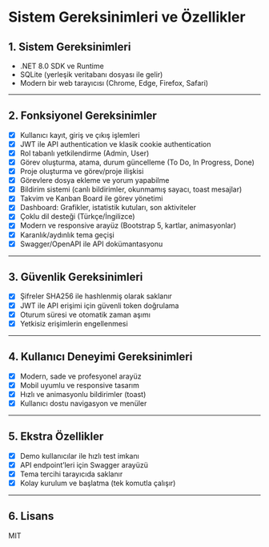 # Sistem Gereksinimleri ve Özellikler

## 1. Sistem Gereksinimleri
- .NET 8.0 SDK ve Runtime
- SQLite (yerleşik veritabanı dosyası ile gelir)
- Modern bir web tarayıcısı (Chrome, Edge, Firefox, Safari)

---

## 2. Fonksiyonel Gereksinimler
- [x] Kullanıcı kayıt, giriş ve çıkış işlemleri
- [x] JWT ile API authentication ve klasik cookie authentication
- [x] Rol tabanlı yetkilendirme (Admin, User)
- [x] Görev oluşturma, atama, durum güncelleme (To Do, In Progress, Done)
- [x] Proje oluşturma ve görev/proje ilişkisi
- [x] Görevlere dosya ekleme ve yorum yapabilme
- [x] Bildirim sistemi (canlı bildirimler, okunmamış sayacı, toast mesajlar)
- [x] Takvim ve Kanban Board ile görev yönetimi
- [x] Dashboard: Grafikler, istatistik kutuları, son aktiviteler
- [x] Çoklu dil desteği (Türkçe/İngilizce)
- [x] Modern ve responsive arayüz (Bootstrap 5, kartlar, animasyonlar)
- [x] Karanlık/aydınlık tema geçişi
- [x] Swagger/OpenAPI ile API dokümantasyonu

---

## 3. Güvenlik Gereksinimleri
- [x] Şifreler SHA256 ile hashlenmiş olarak saklanır
- [x] JWT ile API erişimi için güvenli token doğrulama
- [x] Oturum süresi ve otomatik zaman aşımı
- [x] Yetkisiz erişimlerin engellenmesi

---

## 4. Kullanıcı Deneyimi Gereksinimleri
- [x] Modern, sade ve profesyonel arayüz
- [x] Mobil uyumlu ve responsive tasarım
- [x] Hızlı ve animasyonlu bildirimler (toast)
- [x] Kullanıcı dostu navigasyon ve menüler

---

## 5. Ekstra Özellikler
- [x] Demo kullanıcılar ile hızlı test imkanı
- [x] API endpoint’leri için Swagger arayüzü
- [x] Tema tercihi tarayıcıda saklanır
- [x] Kolay kurulum ve başlatma (tek komutla çalışır)

---

## 6. Lisans
MIT 